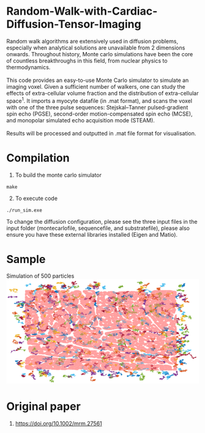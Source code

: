 # Random-Walk-with-Cardiac-Diffusion-Tensor-Imaging
Random walk algorithms are extensively used in diffusion problems, especially when analytical solutions are unavailable from 2 dimensions onwards. Throughout history, Monte carlo simulations have been the core of countless breakthroughs in this field, from nuclear physics to thermodynamics.
<br />
<br />
This code provides an easy-to-use Monte Carlo simulator to simulate an imaging voxel. Given a sufficient number of walkers, one can study the effects of extra-cellular volume fraction and the distribution of extra-cellular space<sup>1</sup>. It imports a myocyte datafile (in .mat format), and scans the voxel with one of the three pulse sequences: Stejskal–Tanner pulsed-gradient spin echo (PGSE), second-order motion-compensated spin echo (MCSE), and monopolar simulated echo acquisition mode (STEAM).
<br />
<br />
Results will be processed and outputted in .mat file format for visualisation.
# Compilation
1. To build the monte carlo simulator
``` 
make
``` 
2. To execute code
``` 
./run_sim.exe
```
To change the diffusion configuration, please see the three input files in the input folder (montecarlofile, sequencefile, and substratefile),  please also ensure you have these external libraries installed (Eigen and Matio).
# Sample
Simulation of 500 particles
![](pics/Distribution.PNG)

# Original paper
 1. https://doi.org/10.1002/mrm.27561

